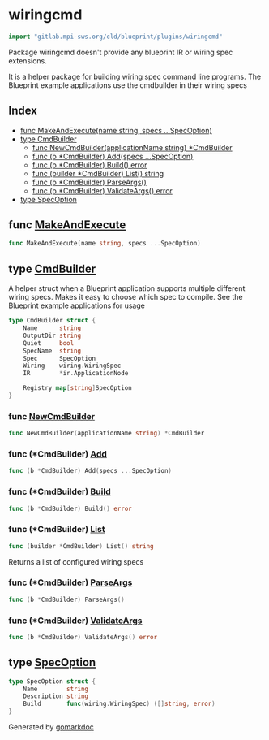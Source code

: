 <!-- Code generated by gomarkdoc. DO NOT EDIT -->

# wiringcmd

```go
import "gitlab.mpi-sws.org/cld/blueprint/plugins/wiringcmd"
```

Package wiringcmd doesn't provide any blueprint IR or wiring spec extensions.

It is a helper package for building wiring spec command line programs. The Blueprint example applications use the cmdbuilder in their wiring specs

## Index

- [func MakeAndExecute\(name string, specs ...SpecOption\)](<#MakeAndExecute>)
- [type CmdBuilder](<#CmdBuilder>)
  - [func NewCmdBuilder\(applicationName string\) \*CmdBuilder](<#NewCmdBuilder>)
  - [func \(b \*CmdBuilder\) Add\(specs ...SpecOption\)](<#CmdBuilder.Add>)
  - [func \(b \*CmdBuilder\) Build\(\) error](<#CmdBuilder.Build>)
  - [func \(builder \*CmdBuilder\) List\(\) string](<#CmdBuilder.List>)
  - [func \(b \*CmdBuilder\) ParseArgs\(\)](<#CmdBuilder.ParseArgs>)
  - [func \(b \*CmdBuilder\) ValidateArgs\(\) error](<#CmdBuilder.ValidateArgs>)
- [type SpecOption](<#SpecOption>)


<a name="MakeAndExecute"></a>
## func [MakeAndExecute](<https://gitlab.mpi-sws.org/cld/blueprint2/blueprint/blob/main/plugins/wiringcmd/cmdbuilder.go#L43>)

```go
func MakeAndExecute(name string, specs ...SpecOption)
```



<a name="CmdBuilder"></a>
## type [CmdBuilder](<https://gitlab.mpi-sws.org/cld/blueprint2/blueprint/blob/main/plugins/wiringcmd/cmdbuilder.go#L31-L41>)

A helper struct when a Blueprint application supports multiple different wiring specs. Makes it easy to choose which spec to compile. See the Blueprint example applications for usage

```go
type CmdBuilder struct {
    Name      string
    OutputDir string
    Quiet     bool
    SpecName  string
    Spec      SpecOption
    Wiring    wiring.WiringSpec
    IR        *ir.ApplicationNode

    Registry map[string]SpecOption
}
```

<a name="NewCmdBuilder"></a>
### func [NewCmdBuilder](<https://gitlab.mpi-sws.org/cld/blueprint2/blueprint/blob/main/plugins/wiringcmd/cmdbuilder.go#L59>)

```go
func NewCmdBuilder(applicationName string) *CmdBuilder
```



<a name="CmdBuilder.Add"></a>
### func \(\*CmdBuilder\) [Add](<https://gitlab.mpi-sws.org/cld/blueprint2/blueprint/blob/main/plugins/wiringcmd/cmdbuilder.go#L66>)

```go
func (b *CmdBuilder) Add(specs ...SpecOption)
```



<a name="CmdBuilder.Build"></a>
### func \(\*CmdBuilder\) [Build](<https://gitlab.mpi-sws.org/cld/blueprint2/blueprint/blob/main/plugins/wiringcmd/cmdbuilder.go#L116>)

```go
func (b *CmdBuilder) Build() error
```



<a name="CmdBuilder.List"></a>
### func \(\*CmdBuilder\) [List](<https://gitlab.mpi-sws.org/cld/blueprint2/blueprint/blob/main/plugins/wiringcmd/cmdbuilder.go#L108>)

```go
func (builder *CmdBuilder) List() string
```

Returns a list of configured wiring specs

<a name="CmdBuilder.ParseArgs"></a>
### func \(\*CmdBuilder\) [ParseArgs](<https://gitlab.mpi-sws.org/cld/blueprint2/blueprint/blob/main/plugins/wiringcmd/cmdbuilder.go#L72>)

```go
func (b *CmdBuilder) ParseArgs()
```



<a name="CmdBuilder.ValidateArgs"></a>
### func \(\*CmdBuilder\) [ValidateArgs](<https://gitlab.mpi-sws.org/cld/blueprint2/blueprint/blob/main/plugins/wiringcmd/cmdbuilder.go#L84>)

```go
func (b *CmdBuilder) ValidateArgs() error
```



<a name="SpecOption"></a>
## type [SpecOption](<https://gitlab.mpi-sws.org/cld/blueprint2/blueprint/blob/main/plugins/wiringcmd/cmdbuilder.go#L22-L26>)



```go
type SpecOption struct {
    Name        string
    Description string
    Build       func(wiring.WiringSpec) ([]string, error)
}
```

Generated by [gomarkdoc](<https://github.com/princjef/gomarkdoc>)
